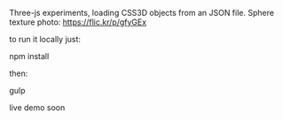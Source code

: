 Three-js experiments, loading CSS3D objects from an JSON file.
Sphere texture photo: https://flic.kr/p/gfyGEx

to run it locally just:

npm install

then:

gulp

live demo soon
